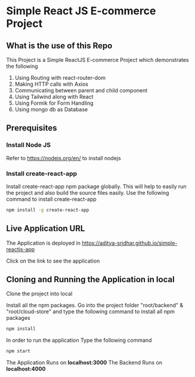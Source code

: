 

# Simple React JS E-commerce Project

## What is the use of this Repo

This Project is a Simple ReactJS E-commerce Project which demonstrates the following
1. Using Routing with react-router-dom
2. Making HTTP calls with Axios
3. Communicating between parent and child component
4. Using Tailwind along with React
5. Using Formik for Form Handling 
6. Using mongo db as Database

## Prerequisites

### Install Node JS
Refer to https://nodejs.org/en/ to install nodejs

### Install create-react-app
Install create-react-app npm package globally. This will help to easily run the project and also build the source files easily. Use the following command to install create-react-app

```bash
npm install -g create-react-app
```
## Live Application URL

The Application is deployed in https://aditya-sridhar.github.io/simple-reactjs-app

Click on the link to see the application

## Cloning and Running the Application in local

Clone the project into local

Install all the npm packages. Go into the project folder "root/backend" & "root/cloud-store" and type the following command to install all npm packages


```bash
npm install
```

In order to run the application Type the following command

```bash
npm start
```

The Application Runs on **localhost:3000**
The Backend Runs on **localhost:4000**
